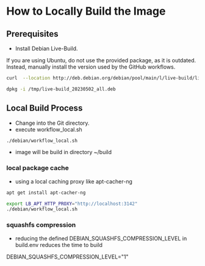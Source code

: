 # How to Locally Build the Image

## Prerequisites

-  Install Debian Live-Build.

If you are using Ubuntu, do not use the provided package, as it is outdated. Instead, manually install the version used by the GitHub workflows.

```bash
curl  --location http://deb.debian.org/debian/pool/main/l/live-build/live-build_20230502_all.deb --output /tmp/live-build_20230502_all.deb

dpkg -i /tmp/live-build_20230502_all.deb
````

## Local Build Process

- Change into the Git directory.
- execute workflow_local.sh

```bash
./debian/workflow_local.sh
```

- image will be build in directory ~/build

### local package cache

- using a local caching proxy like apt-cacher-ng

```bash
apt get install apt-cacher-ng

export LB_APT_HTTP_PROXY="http://localhost:3142"
./debian/workflow_local.sh
```

### squashfs compression

- reducing the defined DEBIAN_SQUASHFS_COMPRESSION_LEVEL in build.env reduces the time to build

DEBIAN_SQUASHFS_COMPRESSION_LEVEL="1"
